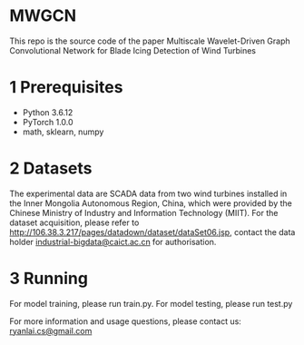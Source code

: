 # MWGCN
This repo is the source code of the paper Multiscale Wavelet-Driven Graph Convolutional Network for Blade Icing Detection of Wind Turbines
# 1 Prerequisites
* Python 3.6.12
* PyTorch 1.0.0
* math, sklearn, numpy

# 2 Datasets
The experimental data are SCADA data from two wind turbines installed in the Inner Mongolia Autonomous Region, China, which were provided by the Chinese Ministry of Industry and Information Technology (MIIT).
For the dataset acquisition, please refer to http://106.38.3.217/pages/datadown/dataset/dataSet06.jsp, contact the data holder industrial-bigdata@caict.ac.cn for authorisation.

# 3 Running
For model training, please run train.py. For model testing, please run test.py

For more information and usage questions, please contact us: ryanlai.cs@gmail.com

